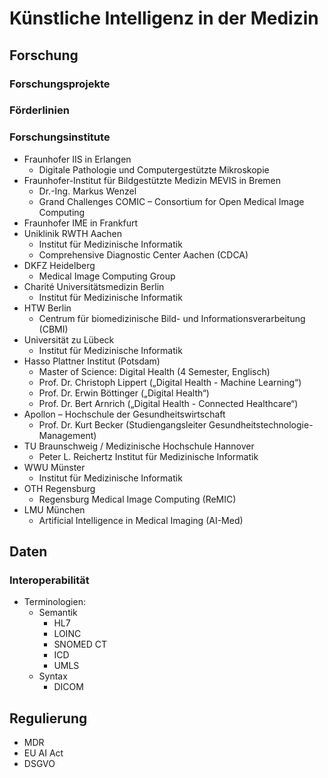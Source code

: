 # Künstliche Intelligenz in der Medizin

## Forschung
### Forschungsprojekte
### Förderlinien
### Forschungsinstitute
- Fraunhofer IIS in Erlangen
	- Digitale Pathologie und Computergestützte Mikroskopie
- Fraunhofer-Institut für Bildgestützte Medizin MEVIS in Bremen
	- Dr.-Ing. Markus Wenzel
	- Grand Challenges COMIC – Consortium for Open Medical Image Computing
- Fraunhofer IME in Frankfurt
- Uniklinik RWTH Aachen
	- Institut für Medizinische Informatik
	- Comprehensive Diagnostic Center Aachen (CDCA)
- DKFZ Heidelberg
	- Medical Image Computing Group
- Charité Universitätsmedizin Berlin
	- Institut für Medizinische Informatik
- HTW Berlin
	- Centrum für biomedizinische Bild- und Informationsverarbeitung (CBMI)
- Universität zu Lübeck
	- Institut für Medizinische Informatik
- Hasso Plattner Institut (Potsdam)
	- Master of Science: Digital Health (4 Semester, Englisch)
	- Prof. Dr. Christoph Lippert („Digital Health - Machine Learning“)
	- Prof. Dr. Erwin Böttinger („Digital Health“)
	- Prof. Dr. Bert Arnrich („Digital Health - Connected Healthcare“)
- Apollon – Hochschule der Gesundheitswirtschaft
	- Prof. Dr. Kurt Becker (Studiengangsleiter Gesundheitstechnologie-Management)
- TU Braunschweig / Medizinische Hochschule Hannover
	- Peter L. Reichertz Institut für Medizinische Informatik
- WWU Münster
	- Institut für Medizinische Informatik
- OTH Regensburg
	- Regensburg Medical Image Computing (ReMIC)
- LMU München
	- Artificial Intelligence in Medical Imaging (AI-Med)

## Daten
### Interoperabilität
- Terminologien:
  - Semantik
    - HL7
    - LOINC
    - SNOMED CT
    - ICD
    - UMLS
  - Syntax
    - DICOM

## Regulierung
- MDR
- EU AI Act
- DSGVO
